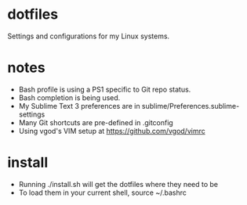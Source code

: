 dotfiles
======================
Settings and configurations for my Linux systems.

notes
======================
* Bash profile is using a PS1 specific to Git repo status.
* Bash completion is being used.
* My Sublime Text 3 preferences are in sublime/Preferences.sublime-settings
* Many Git shortcuts are pre-defined in .gitconfig
* Using vgod's VIM setup at https://github.com/vgod/vimrc

install
======================
* Running ./install.sh will get the dotfiles where they need to be
* To load them in your current shell, source ~/.bashrc